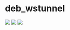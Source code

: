 # deb_wstunnel
[![](https://github.com/seiferma/deb_wstunnel/actions/workflows/docker-deploy.yml/badge.svg?branch=main)](https://github.com/seiferma/deb_wstunnel/actions?query=branch%3Amain+)
[![](https://img.shields.io/github/issues/seiferma/deb_wstunnel.svg)](https://github.com/seiferma/deb_wstunnel/issues)
[![](https://img.shields.io/github/license/seiferma/deb_wstunnel.svg)](https://github.com/seiferma/deb_wstunnel/blob/main/LICENSE)

